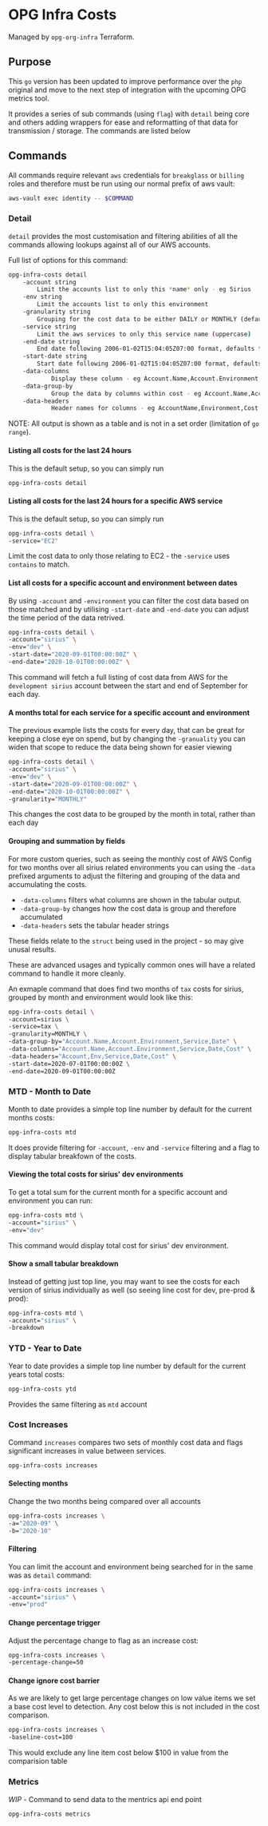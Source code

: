 # OPG Infra Costs

Managed by `opg-org-infra` Terraform.

## Purpose

This `go` version has been updated to improve performance over the `php` original and move to the next step of integration with the upcoming OPG metrics tool.

It provides a series of sub commands (using `flag`) with `detail` being core and others adding wrappers for ease and reformatting of that data for transmission / storage. The commands are listed below

## Commands

All commands require relevant `aws` credentials for `breakglass` or `billing` roles and therefore must be run using our normal prefix of aws vault:

```bash
aws-vault exec identity -- $COMMAND
```

### Detail

`detail` provides the most customisation and filtering abilities of all the commands allowing lookups against all of our AWS accounts.

Full list of options for this command:

```bash
opg-infra-costs detail
    -account string
    	Limit the accounts list to only this *name* only - eg Sirius
    -env string
    	Limit the accounts list to only this environment
    -granularity string
    	Grouping for the cost data to be either DAILY or MONTHLY (default "DAILY")
    -service string
    	Limit the aws services to only this service name (uppercase)
    -end-date string
    	End date following 2006-01-02T15:04:05Z07:00 format, defaults to today at midnight
    -start-date string
    	Start date following 2006-01-02T15:04:05Z07:00 format, defaults to yesterday at midnight
    -data-columns
            Display these column - eg Account.Name,Account.Environment,Cost - needs to align with data-group-by
    -data-group-by
            Group the data by columns within cost - eg Account.Name,Account.Environment - would merge cost data to that level
    -data-headers
            Header names for columns - eg AccountName,Environment,Cost - needs to align with data-group-by

```

NOTE: All output is shown as a table and is not in a set order (limitation of `go range`).

#### Listing all costs for the last 24 hours

This is the default setup, so you can simply run

```bash
opg-infra-costs detail
```

#### Listing all costs for the last 24 hours for a specific AWS service

This is the default setup, so you can simply run

```bash
opg-infra-costs detail \
-service="EC2"
```
Limit the cost data to only those relating to EC2 - the `-service` uses `contains` to match.


#### List all costs for a specific account and environment between dates

By using `-account` and `-environment` you can filter the cost data based on those matched and by utilising `-start-date` and `-end-date` you can adjust the time period of the data retrived.

```bash
opg-infra-costs detail \
-account="sirius" \
-env="dev" \
-start-date="2020-09-01T00:00:00Z" \
-end-date="2020-10-01T00:00:00Z" \
```

This command will fetch a full listing of cost data from AWS for the `development sirius` account between the start and end of September for each day.


#### A months total for each service for a specific account and environment

The previous example lists the costs for every day, that can be great for keeping a close eye on spend, but by changing the `-granuality` you can widen that scope to reduce the data being shown for easier viewing

```bash
opg-infra-costs detail \
-account="sirius" \
-env="dev" \
-start-date="2020-09-01T00:00:00Z" \
-end-date="2020-10-01T00:00:00Z" \
-granularity="MONTHLY"
```

This changes the cost data to be grouped by the month in total, rather than each day


#### Grouping and summation by fields

For more custom queries, such as seeing the monthly cost of AWS Config for two months over all sirius related environments you can using the `-data` prefixed arguments to adjust the filtering and grouping of the data and accumulating the costs.

* `-data-columns` filters what columns are shown in the tabular output.
* `-data-group-by` changes how the cost data is group and therefore accumulated
* `-data-headers` sets the tabular header strings

These fields relate to the `struct` being used in the project - so may give unusal results.

These are advanced usages and typically common ones will have a related command to handle it more cleanly.

An exmaple command that does find two months of `tax` costs for sirius, grouped by month and environment would look like this:

```bash
opg-infra-costs detail \
-account=sirius \
-service=tax \
-granularity=MONTHLY \
-data-group-by="Account.Name,Account.Environment,Service,Date" \
-data-columns="Account.Name,Account.Environment,Service,Date,Cost" \
-data-headers="Account,Env,Service,Date,Cost" \
-start-date=2020-07-01T00:00:00Z \
-end-date=2020-09-01T00:00:00Z
```

### MTD - Month to Date

Month to date provides a simple top line number by default for the current months costs:

```bash
opg-infra-costs mtd
```

It does provide filtering for `-account`, `-env` and `-service` filtering and a flag to display tabular breakfown of the costs.

#### Viewing the total costs for sirius' dev environments

To get a total sum for the current month for a specific account and environment you can run:

```bash
opg-infra-costs mtd \
-account="sirius" \
-env="dev"
```

This command would display total cost for sirius' dev environment.

#### Show a small tabular breakdown

Instead of getting just top line, you may want to see the costs for each version of sirius individually as well (so seeing line cost for dev, pre-prod & prod):

```bash
opg-infra-costs mtd \
-account="sirius" \
-breakdown
```

### YTD - Year to Date

Year to date provides a simple top line number by default for the current years total costs:

```bash
opg-infra-costs ytd
```

Provides the same filtering as `mtd` account


### Cost Increases

Command `increases` compares two sets of monthly cost data and flags significant increases in value between services.

```bash
opg-infra-costs increases
```

#### Selecting months

Change the two months being compared over all accounts

```bash
opg-infra-costs increases \
-a="2020-09" \
-b="2020-10"
```

#### Filtering

You can limit the account and environment being searched for in the same was as `detail` command:

```bash
opg-infra-costs increases \
-account="sirius" \
-env="prod"
```

#### Change percentage trigger

Adjust the percentage change to flag as an increase cost:

```bash
opg-infra-costs increases \
-percentage-change=50
```

#### Change ignore cost barrier

As we are likely to get large percentage changes on low value items we set a base cost level to detection. Any cost below this is not included in the cost comparison.

```bash
opg-infra-costs increases \
-baseline-cost=100
```

This would exclude any line item cost below $100 in value from the comparision table


### Metrics

*WIP* - Command to send data to the mentrics api end point

```bash
opg-infra-costs metrics
```
